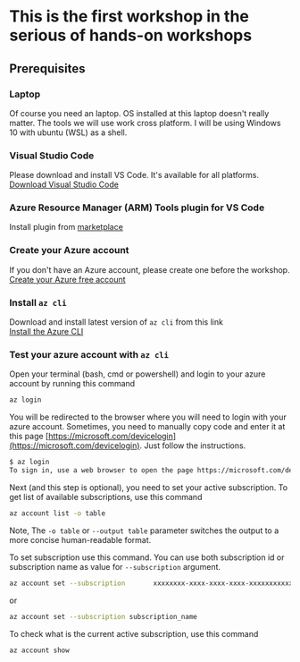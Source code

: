 # This is the first workshop in the serious of hands-on workshops

## Prerequisites

### Laptop

Of course you need an laptop. OS installed at this laptop doesn't really matter. The tools we will use work cross platform. I will be using Windows 10 with ubuntu (WSL) as a shell.

### Visual Studio Code

Please download and install VS Code. It's available for all platforms.
[Download Visual Studio Code](https://code.visualstudio.com/download)

### Azure Resource Manager (ARM) Tools plugin for VS Code

Install plugin from [marketplace](https://marketplace.visualstudio.com/items?itemName=msazurermtools.azurerm-vscode-tools) 

### Create your Azure account

If you don't have an Azure account, please create one before the workshop.
[Create your Azure free account](https://azure.microsoft.com/en-us/free/)

### Install `az cli`

Download and install latest version of `az cli` from this link  
[Install the Azure CLI](https://docs.microsoft.com/en-us/cli/azure/install-azure-cli?view=azure-cli-latest)

### Test your azure account with `az cli`

Open your terminal (bash, cmd or powershell) and login to your azure account by running this command

```bash
az login
```

You will be redirected to the browser where you will need to login with your azure account. Sometimes, you need to manually copy code and enter it at this page [https://microsoft.com/devicelogin](https://microsoft.com/devicelogin). Just follow the instructions.

```bash
$ az login
To sign in, use a web browser to open the page https://microsoft.com/devicelogin and enter the code DMBKTZBJL to authenticate.
```

Next (and this step is optional), you need to set your active subscription.
To get list of available subscriptions, use this command

```bash
az account list -o table
```

Note, The `-o table` or `--output table` parameter switches the output to a more concise human-readable format.

To set subscription use this command. You can use both subscription id or subscription name as value for `--subscription` argument.

```bash
az account set --subscription       xxxxxxxx-xxxx-xxxx-xxxx-xxxxxxxxxxxx
```

or

```bash
az account set --subscription subscription_name
```

To check what is the current active subscription, use this command

```bash
az account show
```
